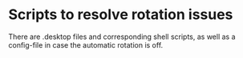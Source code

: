 # Scripts to resolve rotation issues

There are .desktop files and corresponding shell scripts, as well as a config-file in case the automatic rotation is off.
